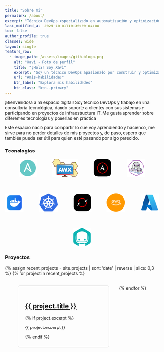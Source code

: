 ```yaml
---
title: "Sobre mí"
permalink: /about/
excerpt: "Técnico DevOps especializado en automatización y optimización de infraestructura."
last_modified_at: 2025-10-01T10:30:00-04:00
toc: false
author_profile: true
classes: wide
layout: single
feature_row:
  - image_path: /assets/images/githublogo.png
    alt: "Xavi - Foto de perfil"
    title: "¡Hola! Soy Xavi"
    excerpt: "Soy un técnico DevOps apasionado por construir y optimizar entornos robustos y automatizados. Mi enfoque es en la eficiencia y la resiliencia operativa."
    url: "#mis-habilidades"
    btn_label: "Explora mis habilidades"
    btn_class: "btn--primary"
---
```


<style>
/* Texto general más pequeño */
.page__content {
  font-size: 0.7rem;
}

/* Grid de proyectos recientes */
.entries-grid {
  display: flex;
  flex-wrap: wrap;
  justify-content: center;
  gap: 2rem;
}

/* Tarjetas de proyecto */
.entries-grid .grid__item {
  flex: 0 1 300px;
  max-width: 400px;
  box-sizing: border-box;
}

/* Card interna */
.entries-grid .archive__item {
  padding: 1.5rem;
  border: 1px solid #ddd;
  border-radius: 6px;
  box-sizing: border-box;
}

/* Títulos completos */
.entries-grid .archive__item-title {
  white-space: normal;
  overflow: visible;
  text-overflow: clip;
  word-break: break-word;
}
</style>

¡Bienvenido/a a mi espacio digital! Soy técnico DevOps y trabajo en una consultoría tecnológica, dando soporte a clientes con sus sistemas y participando en proyectos de infraestructura IT. Me gusta aprender sobre diferentes tecnologías y ponerlas en práctica

Este espacio nació para compartir lo que voy aprendiendo y haciendo, me sirve para no perder detalles de mis proyectos y, de paso, espero que también pueda ser útil para quien esté pasando por algo parecido.

### Tecnologías
<div style="
  display: flex;
  flex-wrap: wrap;
  justify-content: center;
  gap: 50px;
  align-items: center;
  text-align: center;
">

  <div><img src="/assets/images/ansible.png" alt="Ansible" style="max-height: 60px;"></div>
  <div><img src="/assets/images/awx.png" alt="AWX" style="max-height: 60px;"></div>
  <div><img src="/assets/images/AAP.png" alt="AAP" style="max-height: 60px;"></div>
  <div><img src="/assets/images/podman.png" alt="Podman" style="max-height: 60px;"></div>
  <div><img src="/assets/images/docker.png" alt="Docker" style="max-height: 60px;"></div>
  <div><img src="/assets/images/kubernetes.png" alt="Kubernetes" style="max-height: 60px;"></div>
  <div><img src="/assets/images/openshift.png" alt="OpenShift" style="max-height: 60px;"></div>
  <div><img src="/assets/images/aws.png" alt="AWS" style="max-height: 60px;"></div>
  <div><img src="/assets/images/azure.png" alt="Azure" style="max-height: 60px;"></div>
  <div><img src="/assets/images/instana.png" alt="Instana" style="max-height: 60px;"></div>

</div>

### Proyectos



<div class="entries-grid">
  {% assign recent_projects = site.projects | sort: 'date' | reverse | slice: 0,3 %}
  {% for project in recent_projects %}
  <div class="grid__item">
    <article class="archive__item">
      <h2 class="archive__item-title">
        <a href="{{ project.url }}" rel="permalink">{{ project.title }}</a>
      </h2>
      {% if project.excerpt %}
      <p class="archive__item-excerpt">{{ project.excerpt }}</p>
      {% endif %}
    </article>
  </div>
  {% endfor %}
</div>
